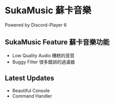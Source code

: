 # SukaMusic 蘇卡音樂
Powered by Discord-Player 6
## SukaMusic Feature 蘇卡音樂功能
- Low Quality Audio 糟糕的音質
- Buggy Filter 很多錯誤的過濾器
## Latest Updates
- Beautiful Console
- Command Handler 
